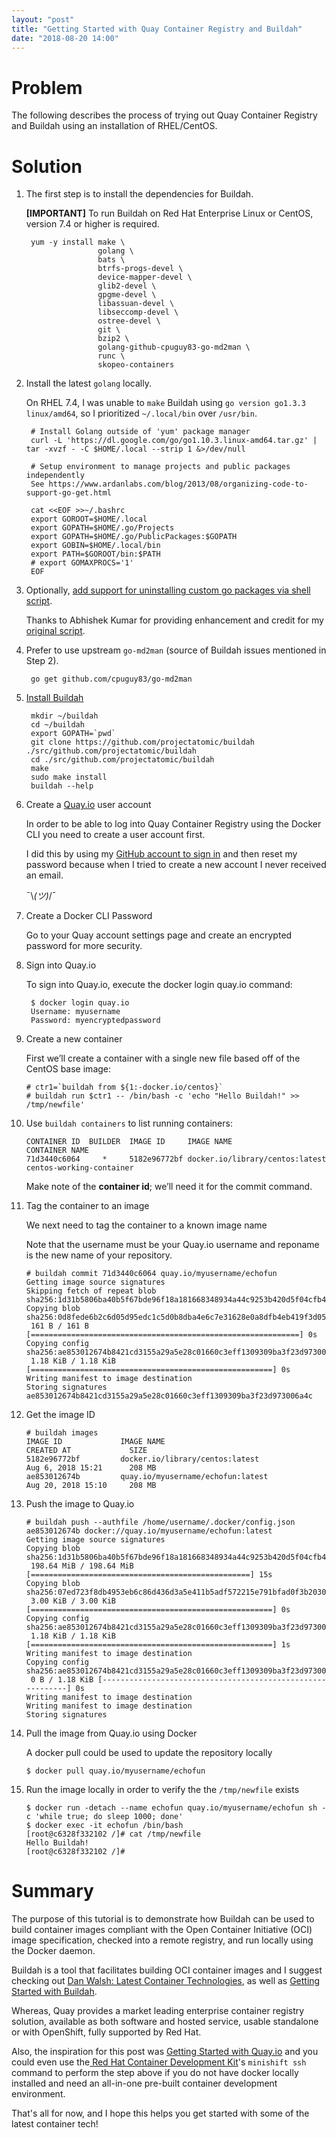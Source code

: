 ```yaml
---
layout: "post"
title: "Getting Started with Quay Container Registry and Buildah"
date: "2018-08-20 14:00"
---
```


# Problem

The following describes the process of trying out Quay Container Registry and Buildah using an installation of RHEL/CentOS.

# Solution

1. The first step is to install the dependencies for Buildah.

    **[IMPORTANT]** To run Buildah on Red Hat Enterprise Linux or CentOS, version 7.4 or higher is required.

        yum -y install make \
                       golang \
                       bats \
                       btrfs-progs-devel \
                       device-mapper-devel \
                       glib2-devel \
                       gpgme-devel \
                       libassuan-devel \
                       libseccomp-devel \
                       ostree-devel \
                       git \
                       bzip2 \
                       golang-github-cpuguy83-go-md2man \
                       runc \
                       skopeo-containers

2. Install the latest `golang` locally.

    On RHEL 7.4, I was unable to `make` Buildah using `go version go1.3.3 linux/amd64`, so I prioritized `~/.local/bin` over `/usr/bin`.

        # Install Golang outside of 'yum' package manager
        curl -L 'https://dl.google.com/go/go1.10.3.linux-amd64.tar.gz' | tar -xvzf - -C $HOME/.local --strip 1 &>/dev/null

        # Setup environment to manage projects and public packages independently
        See https://www.ardanlabs.com/blog/2013/08/organizing-code-to-support-go-get.html

        cat <<EOF >>~/.bashrc
        export GOROOT=$HOME/.local
        export GOPATH=$HOME/.go/Projects
        export GOPATH=$HOME/.go/PublicPackages:$GOPATH
        export GOBIN=$HOME/.local/bin
        export PATH=$GOROOT/bin:$PATH
        # export GOMAXPROCS='1'
        EOF

3. Optionally, [add support for uninstalling custom go packages via shell script](http://akzcool.blogspot.com/2018/06/bash-how-to-uninstall-custom-go-package.html).

    Thanks to Abhishek Kumar for providing enhancement and credit for my [original script](https://stackoverflow.com/questions/13792254/removing-packages-installed-with-go-get#answer-50069549).

4. Prefer to use upstream `go-md2man` (source of Buildah issues mentioned in Step 2).

        go get github.com/cpuguy83/go-md2man

6. [Install Buildah](https://github.com/projectatomic/buildah/blob/master/install.md#rhel-centos)

        mkdir ~/buildah
        cd ~/buildah
        export GOPATH=`pwd`
        git clone https://github.com/projectatomic/buildah ./src/github.com/projectatomic/buildah
        cd ./src/github.com/projectatomic/buildah
        make
        sudo make install
        buildah --help

7. Create a [Quay.io](https://quay.io/) user account

    In order to be able to log into Quay Container Registry using the Docker CLI you need to create a user account first.

    I did this by using my [GitHub account to sign in](https://quay.io/signin/) and then reset my password because when I tried to create a new account I never received an email.

    ¯\\_(ツ)_/¯

8. Create a Docker CLI Password

    Go to your Quay account settings page and create an encrypted password for more security.

9. Sign into Quay.io

    To sign into Quay.io, execute the docker login quay.io command:

        $ docker login quay.io
        Username: myusername
        Password: myencryptedpassword

10. Create a new container

    First we’ll create a container with a single new file based off of the CentOS base image:

        # ctr1=`buildah from ${1:-docker.io/centos}`
        # buildah run $ctr1 -- /bin/bash -c 'echo "Hello Buildah!" >> /tmp/newfile'

11. Use `buildah containers` to list running containers:

        CONTAINER ID  BUILDER  IMAGE ID     IMAGE NAME                       CONTAINER NAME
        71d3440c6064     *     5182e96772bf docker.io/library/centos:latest  centos-working-container

    Make note of the **container id**; we’ll need it for the commit command.

12. Tag the container to an image

    We next need to tag the container to a known image name

    Note that the username must be your Quay.io username and reponame is the new name of your repository.

        # buildah commit 71d3440c6064 quay.io/myusername/echofun
        Getting image source signatures
        Skipping fetch of repeat blob sha256:1d31b5806ba40b5f67bde96f18a181668348934a44c9253b420d5f04cfb4e37a
        Copying blob sha256:0d8fede6b2c6d05d95edc1c5d0b8dba4e6c7e31628e0a8dfb4eb419f3d05cdf4
         161 B / 161 B [============================================================] 0s
        Copying config sha256:ae853012674b8421cd3155a29a5e28c01660c3eff1309309ba3f23d973006a4c
         1.18 KiB / 1.18 KiB [======================================================] 0s
        Writing manifest to image destination
        Storing signatures
        ae853012674b8421cd3155a29a5e28c01660c3eff1309309ba3f23d973006a4c

13. Get the image ID

        # buildah images
        IMAGE ID             IMAGE NAME                                               CREATED AT             SIZE
        5182e96772bf         docker.io/library/centos:latest                          Aug 6, 2018 15:21      208 MB
        ae853012674b         quay.io/myusername/echofun:latest                           Aug 20, 2018 15:10     208 MB

14. Push the image to Quay.io

        # buildah push --authfile /home/username/.docker/config.json ae853012674b docker://quay.io/myusername/echofun:latest
        Getting image source signatures
        Copying blob sha256:1d31b5806ba40b5f67bde96f18a181668348934a44c9253b420d5f04cfb4e37a
         198.64 MiB / 198.64 MiB [=================================================] 15s
        Copying blob sha256:07ed723f8db4953eb6c86d436d3a5e411b5adf572215e791bfad0f3b2030a33a
         3.00 KiB / 3.00 KiB [======================================================] 0s
        Copying config sha256:ae853012674b8421cd3155a29a5e28c01660c3eff1309309ba3f23d973006a4c
         1.18 KiB / 1.18 KiB [======================================================] 1s
        Writing manifest to image destination
        Copying config sha256:ae853012674b8421cd3155a29a5e28c01660c3eff1309309ba3f23d973006a4c
         0 B / 1.18 KiB [-----------------------------------------------------------] 0s
        Writing manifest to image destination
        Writing manifest to image destination
        Storing signatures

15. Pull the image from Quay.io using Docker

    A docker pull could be used to update the repository locally

        $ docker pull quay.io/myusername/echofun

16. Run the image locally in order to verify the the `/tmp/newfile` exists

        $ docker run -detach --name echofun quay.io/myusername/echofun sh -c 'while true; do sleep 1000; done'
        $ docker exec -it echofun /bin/bash
        [root@c6328f332102 /]# cat /tmp/newfile
        Hello Buildah!
        [root@c6328f332102 /]#

# Summary

The purpose of this tutorial is to demonstrate how Buildah can be used to build container images compliant with the Open Container Initiative (OCI) image specification, checked into a remote registry, and run locally using the Docker daemon.

Buildah is a tool that facilitates building OCI container images and I suggest checking out [Dan Walsh: Latest Container Technologies](https://www.youtube.com/watch?v=I0cOn1psf5o), as well as [Getting Started with Buildah](https://www.projectatomic.io/blog/2017/11/getting-started-with-buildah/).

Whereas, Quay provides a market leading enterprise container registry solution, available as both software and hosted service, usable standalone or with OpenShift, fully supported by Red Hat.

Also, the inspiration for this post was [Getting Started with Quay.io](https://docs.quay.io/solution/getting-started.html) and you could even use the[ Red Hat Container Development Kit](https://developers.redhat.com/products/cdk/overview/)'s `minishift ssh` command to perform the step above if you do not have docker locally installed and need an all-in-one pre-built container development environment.

That's all for now, and I hope this helps you get started with some of the latest container tech!
